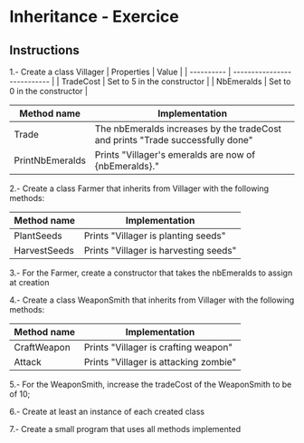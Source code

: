 # Inheritance - Exercice

## Instructions

1.- Create a class Villager
| Properties | Value |
| ---------- | --------------------------- |
| TradeCost | Set to 5 in the constructor |
| NbEmeralds | Set to 0 in the constructor |

| Method name     | Implementation                                                                 |
| --------------- | ------------------------------------------------------------------------------ |
| Trade           | The nbEmeralds increases by the tradeCost and prints "Trade successfully done" |
| PrintNbEmeralds | Prints "Villager's emeralds are now of {nbEmeralds}."                          |

2.- Create a class Farmer that inherits from Villager with the following methods:

| Method name  | Implementation                        |
| ------------ | ------------------------------------- |
| PlantSeeds   | Prints "Villager is planting seeds"   |
| HarvestSeeds | Prints "Villager is harvesting seeds" |

3.- For the Farmer, create a constructor that takes the nbEmeralds to assign at creation

4.- Create a class WeaponSmith that inherits from Villager with the following methods:

| Method name | Implementation                        |
| ----------- | ------------------------------------- |
| CraftWeapon | Prints "Villager is crafting weapon"  |
| Attack      | Prints "Villager is attacking zombie" |

5.- For the WeaponSmith, increase the tradeCost of the WeaponSmith to be of 10;

6.- Create at least an instance of each created class

7.- Create a small program that uses all methods implemented
